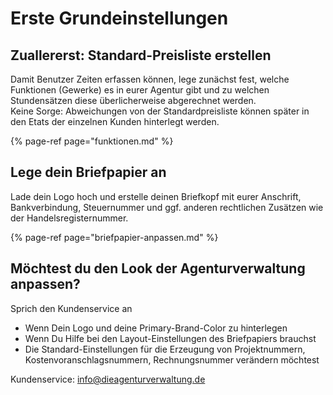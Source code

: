 # Erste Grundeinstellungen

## Zuallererst: Standard-Preisliste erstellen

Damit Benutzer Zeiten erfassen können, lege zunächst fest, welche Funktionen \(Gewerke\) es in eurer Agentur gibt und zu welchen Stundensätzen diese überlicherweise abgerechnet werden.  
Keine Sorge: Abweichungen von der Standardpreisliste können später in den Etats der einzelnen Kunden hinterlegt werden.

{% page-ref page="funktionen.md" %}

## Lege dein Briefpapier an

Lade dein Logo hoch und erstelle deinen Briefkopf mit eurer Anschrift, Bankverbindung, Steuernummer und ggf. anderen rechtlichen Zusätzen wie der Handelsregisternummer.

{% page-ref page="briefpapier-anpassen.md" %}

## Möchtest du den Look der Agenturverwaltung anpassen?

Sprich den Kundenservice an 

* Wenn Dein Logo und deine Primary-Brand-Color zu hinterlegen
* Wenn Du Hilfe bei den Layout-Einstellungen des Briefpapiers brauchst
* Die Standard-Einstellungen für die Erzeugung von Projektnummern, Kostenvoranschlagsnummern, Rechnungsnummer verändern möchtest

Kundenservice: [info@dieagenturverwaltung.de](mailto:info@dieagenturverwaltung.de)

